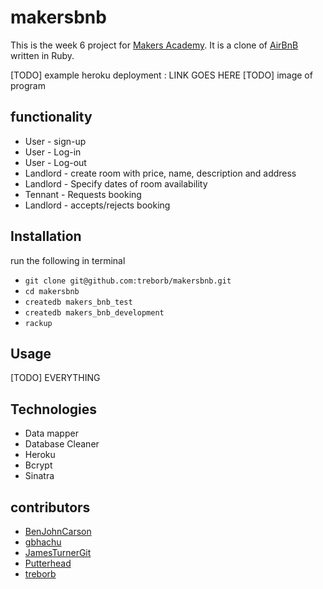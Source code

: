 # makersbnb
This is the week 6 project for [Makers Academy](http://www.makersacademy.com/). It is a clone of [AirBnB](https://www.airbnb.co.uk/) written in Ruby.

[TODO] example heroku deployment : LINK GOES HERE
[TODO] image of program

functionality
---
* User - sign-up
* User - Log-in
* User - Log-out
* Landlord - create room with price, name, description and address
* Landlord - Specify dates of room availability
* Tennant - Requests booking
* Landlord - accepts/rejects booking

Installation
---
run the following in terminal

* `git clone git@github.com:treborb/makersbnb.git`
* `cd makersbnb`
* `createdb makers_bnb_test`
* `createdb makers_bnb_development`
* `rackup`

Usage
---
[TODO] EVERYTHING

Technologies
---
* Data mapper
* Database Cleaner
* Heroku
* Bcrypt
* Sinatra

contributors
---
* [BenJohnCarson](https://github.com/BenJohnCarson)
* [gbhachu](https://github.com/gbhachu)
* [JamesTurnerGit](https://github.com/JamesTurnerGit)
* [Putterhead](https://github.com/Putterhead)
* [treborb](https://github.com/treborb)
